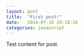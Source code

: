 ```yaml
---
layout: post
title:  "First post!"
date:   2014-07-16 19:18:16
categories: javascript
---
```




Test content for post.

